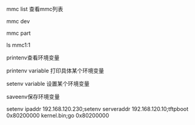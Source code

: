 mmc list
查看mmc列表

mmc dev

mmc part

ls mmc1:1

printenv查看环境变量

printenv variable
打印具体某个环境变量

setenv variable
设置某个环境变量

saveenv保存环境变量

setenv ipaddr 192.168.120.230;setenv serveraddr 192.168.120.10;tftpboot 0x80200000 kernel.bin;go 0x80200000